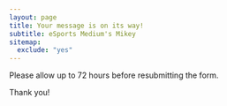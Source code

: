 ```yaml
---
layout: page
title: Your message is on its way!
subtitle: eSports Medium's Mikey
sitemap:
  exclude: "yes"
---
```


Please allow up to 72 hours before resubmitting the form.

Thank you!
